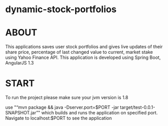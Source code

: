 # dynamic-stock-portfolios

ABOUT
===========================================================
This applications saves user stock portfolios and gives live updates of their share price, percentage of last changed value to current,
market stake using Yahoo Finance API.
This application is developed using Spring Boot, AngularJS 1.3

START
========================================
To run the project please make sure your jvm version is 1.8

use "“mvn package && java -Dserver.port=$PORT -jar target/test-0.0.1-SNAPSHOT.jar”"
which builds and runs the application on specified port.
Navigate to localhost:$PORT to see the application


